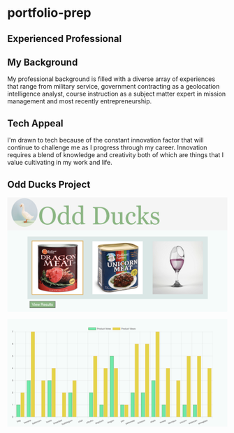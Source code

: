 # portfolio-prep

## Experienced Professional

## My Background

My professional background is filled with a diverse array of experiences that range from military service, government contracting as a geolocation intelligence analyst, course instruction as a subject matter expert in mission management and most recently entrepreneurship.

## Tech Appeal

I'm drawn to tech because of the constant innovation factor that will continue to challenge me as I progress through my career. Innovation requires a blend of knowledge and creativity both of which are things that I value cultivating in my work and life.

## Odd Ducks Project

![Odd Ducks Page](img/oddducks.png "Odd Ducks Page")

![Odd Ducks Graph](img/oddducksgraph.png "Odd Ducks Page")
